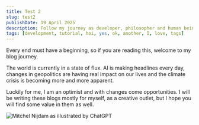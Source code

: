 ```yaml
---
title: Test 2
slug: test2
publishDate: 19 April 2025
description: Follow my journey as developer, philosopher and human being.
tags: [development, tutorial, hoi, yes, ok, another, I, love, tags]
---
```


Every end must have a beginning, so if you are reading this, welcome to my blog journey.

The world is currently in a state of flux. AI is making headlines every day, changes in geopolitics 
are having real impact on our lives and the climate crisis is becoming more and more apparent.

Luckily for me, I am an optimist and with changes come opportunities. I will be writing these blogs mostly
for myself, as a creative outlet, but I hope you will find some value in them as well.



![Mitchel Nijdam as illustrated by ChatGPT](/assets/blog/2025-04-17-the-start/me-illustrated.webp)
